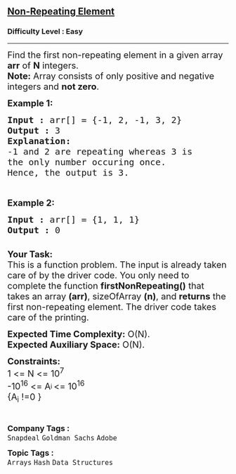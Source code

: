 <h2><a href="https://practice.geeksforgeeks.org/problems/non-repeating-element3958/0">Non-Repeating Element</a></h2><h3>Difficulty Level : Easy</h3><hr><div class="problems_problem_content__Xm_eO"><p><span style="font-size:20px">Find the first non-repeating element in a given array<strong> arr</strong> of <strong>N</strong> integers.<br>
<strong>Note:</strong> Array consists of only positive and negative integers and <strong>not zero</strong>.</span></p>

<p><span style="font-size:20px"><strong>Example 1:</strong></span></p>

<pre><span style="font-size:20px"><strong>Input :</strong> arr[] = {-1, 2, -1, 3, 2}
<strong>Output :</strong> 3
<strong>Explanation:
</strong>-1 and 2 are repeating whereas 3 is 
the only number occuring once.
Hence, the output is 3.&nbsp;</span></pre>

<p>&nbsp;</p>

<p><span style="font-size:20px"><strong>Example 2:</strong></span></p>

<pre><span style="font-size:20px"><strong>Input :</strong> arr[] = {1, 1, 1}
<strong>Output :</strong> 0
</span></pre>

<p><br>
<span style="font-size:20px"><strong>Your Task:</strong><br>
This is a function problem. The input is already taken care of by the driver code. You only need to complete the function <strong>firstNonRepeating()</strong> that takes an array <strong>(arr)</strong>, sizeOfArray <strong>(n)</strong>, and <strong>returns</strong> the first non-repeating element. The driver code takes care of the printing.</span></p>

<p><span style="font-size:20px"><strong>Expected Time Complexity:</strong>&nbsp;O(N).<br>
<strong>Expected Auxiliary Space:</strong>&nbsp;O(N).</span></p>

<p><span style="font-size:20px"><strong>Constraints:</strong><br>
1 &lt;= N &lt;= 10<sup>7</sup><br>
-10<sup>16</sup> &lt;= A<sub><sup>i </sup></sub>&lt;= 10<sup>16</sup><br>
{A<sub>i</sub> !=0 }</span></p>

<p>&nbsp;</p>
</div><p><span style=font-size:18px><strong>Company Tags : </strong><br><code>Snapdeal</code>&nbsp;<code>Goldman Sachs</code>&nbsp;<code>Adobe</code>&nbsp;<br><p><span style=font-size:18px><strong>Topic Tags : </strong><br><code>Arrays</code>&nbsp;<code>Hash</code>&nbsp;<code>Data Structures</code>&nbsp;